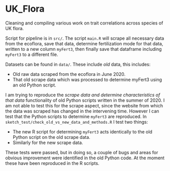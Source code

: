 # UK_Flora
Cleaning and compiling various work on trait correlations across species of UK flora.

Script for pipeline is in `src/`. The script `main.R` will scrape all necessary data from the ecoflora, save that data, determine fertilization mode for that data, written to a new column `myFert3`, then finally save that dataframe including `myFert3` to a different file.

Datasets can be found in `data/`. These include *old* data, this includes:

- Old raw data scraped from the ecoflora in June 2020.
- That old scrape data which was processed to determine myFert3 using an old Python script.

I am trying to reproduce the *scrape data and determine characteristics of that data* functionality of old Python scripts written in the summer of 2020.
I am not able to test this for the scrape aspect, since the website from which the data was scraped has changed in the intervening time. However I can test that the Python scripts to determine `myFert3` are reproduced. In `sketch_test/check_old_vs_new_data_and_methods.R` I test two things:

- The new R script for determining `myFert3` acts identically to the old Python script on the old scrape data.
- Similarly for the new scrape data.

These tests were passed, but in doing so, a couple of bugs and areas for obvious improvement were identified in the old Python code.
At the moment these have been reproduced in the R scripts.

